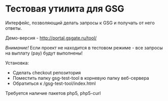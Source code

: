 Тестовая утилита для GSG
=============

Интерфейс, позволяющий делать запросы к GSG и получать от него ответы.

Демо-версия - http://portal.gsgate.ru/tool/

*Внимание!* Если проект не находится в тестовом режиме - все запросы на выплату (pay) будут выполнены!

Установка:
 * Сделать checkout репозитория
 * Поместить папку gsg-test-tool в корневую папку веб-сервера
 * Обратиться к /gsg-test-tool/index.html

Требуется наличие пакетов php5, php5-curl

